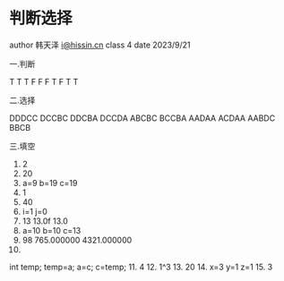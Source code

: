 # 判断选择

author 韩天泽 i@hissin.cn
class 4
date 2023/9/21

一.判断

T
T
T
F
F
F
T
F
T
T

二.选择

DDDCC DCCBC DDCBA DCCDA ABCBC BCCBA AADAA ACDAA AABDC BBCB

三.填空

1. 2
2. 20
3. a=9  b=19  c=19
4. 1
5. 40
6. i=1 j=0
7. 13 13.0f 13.0
8. a=10 b=10 c=13
9. 98 765.000000 4321.000000
10. 
int temp;
temp=a;
a=c;
c=temp;
11. 4
12. 1^3
13. 20
14. x=3 y=1 z=1
15. 3